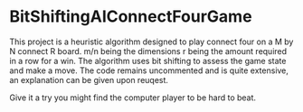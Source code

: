 # BitShiftingAIConnectFourGame
This project is a heuristic algorithm designed to play connect four on a M by N connect R board. 
m/n being the dimensions r being the amount required in a row for a win.
The algorithm uses bit shifting to assess the game state and make a move. 
The code remains uncommented and is quite extensive, an explanation can be given upon reuqest. 

Give it a try you might find the computer player to be hard to beat.
